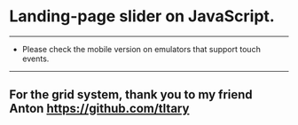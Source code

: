 # Landing-page slider on JavaScript.
___
- Please check the mobile version on emulators that support touch events.
____
## For the grid system, thank you to my friend Anton https://github.com/tltary

